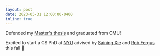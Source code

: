 ```yaml
---
layout: post
date: 2023-05-31 12:00:00-0400
inline: true
---
```


Defended my [Master's thesis](https://youtu.be/haT48f2TPxs) and graduated from CMU!

<!-- NYU PhD with Saining -->

Excited to start a CS PhD at [NYU][CILVR] advised by
[Saining Xie][Saining]
and [Rob Fergus][Fergus]
this fall 🎉

[CILVR]: https://wp.nyu.edu/cilvr/
[Saining]: https://www.sainingxie.com/
[Fergus]: https://cs.nyu.edu/~fergus/
